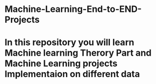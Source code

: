 # Machine-Learning-End-to-END-Projects
# In this repository you will learn Machine learning Therory Part and Machine Learning projects Implementaion on different data
